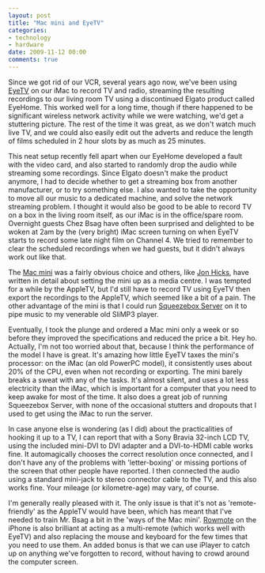 ```yaml
---
layout: post
title: "Mac mini and EyeTV"
categories:
- technology
- hardware
date: 2009-11-12 00:00
comments: true
---
```


<p>Since we got rid of our VCR, several years ago now, we've been using <a href="http://www.elgato.com/">EyeTV</a> on our iMac to record TV and radio, streaming the resulting recordings to our living room TV using a discontinued Elgato product called EyeHome. This worked well for a long time, though if there happened to be significant wireless network activity while we were watching, we'd get a stuttering picture. The rest of the time it was great, as we don't watch much live TV, and we could also easily edit out the adverts and reduce the length of films scheduled in 2 hour slots by as much as 25 minutes.</p>

<p>This neat setup recently fell apart when our EyeHome developed a fault with the video card, and also started to randomly drop the audio while streaming some recordings. Since Elgato doesn't make the product anymore, I had to decide whether to get a streaming box from another manufacturer, or to try something else. I also wanted to take the opportunity to move all our music to a dedicated machine, and solve the network streaming problem. I thought it would also be good to be able to record TV on a box in the living room itself, as our iMac is in the office/spare room. Overnight guests Chez Bsag have often been surprised and delighted to be woken at 2am by the (very bright) iMac screen turning on when EyeTV starts to record some late night film on Channel 4. We tried to remember to clear the scheduled recordings when we had guests, but it didn't always work out like that.</p>

<p>The <a href="http://www.apple.com/macmini/">Mac mini</a> was a fairly obvious choice and others, like <a href="http://www.hicksdesign.co.uk/journal/mac-mini-media-centre">Jon Hicks</a>, have written in detail about setting the mini up as a media centre. I was tempted for a while by the AppleTV, but I'd still have to record TV using EyeTV then export the recordings to the AppleTV, which seemed like a bit of a pain. The other advantage of the mini is that I could run <a href="http://www.logitechsqueezebox.com/">Squeezebox Server</a> on it to pipe music to my venerable old SliMP3 player.</p>


<p>Eventually, I took the plunge and ordered a Mac mini only a week or so before they improved the specifications and reduced the price a bit. Hey ho. Actually, I'm not too worried about that, because I think the performance of the model I have is great. It's amazing how little EyeTV taxes the mini's processor: on the iMac (an old PowerPC model), it consistently uses about 20% of the CPU, even when not recording or exporting. The mini barely breaks a sweat with any of the tasks. It's almost silent, and uses a lot less electricity than the iMac, which is important for a computer that you need to keep awake for most of the time. It also does a great job of running Squeezebox Server, with none of the occasional stutters and dropouts that I used to get using the iMac to run the server. </p>

<p>In case anyone else is wondering (as I did) about the practicalities of hooking it up to a TV, I can report that with a Sony Bravia 32-inch LCD TV, using the included mini-DVI to DVI adapter and a DVI-to-HDMI cable works fine. It automagically chooses the correct resolution once connected, and I don't have any of the problems with 'letter-boxing' or missing portions of the screen that other people have reported. I then connected the audio using a standard mini-jack to stereo connector cable to the TV, and this also works fine. Your mileage (or kilometre-age) may vary, of course.</p>

<p>I'm generally really pleased with it. The only issue is that it's not as 'remote-friendly' as the AppleTV would have been, which has meant that I've needed to train Mr. Bsag a bit in the 'ways of the Mac mini'. <a href="http://rowmote.com/Rowmote/Rowmote.html">Rowmote</a> on the iPhone is also brilliant at acting as a multi-remote (which works well with EyeTV) and also replacing the mouse and keyboard for the few times that you need to use them. An added bonus is that we can use iPlayer to catch up on anything we've forgotten to record, without having to crowd around the computer screen.</p>

